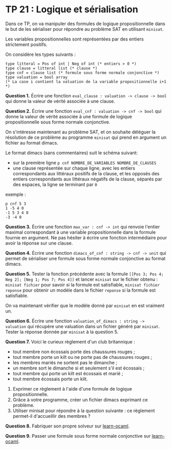 TP 21 : Logique et sérialisation
==

Dans ce TP, on va manipuler des formules de logique propositionnelle
dans le but de les sérialiser pour répondre au problème SAT en
utilisant `minisat`.

Les variables propositionnelles sont représentées par des entiers
strictement positifs.

On considère les types suivants :

```Caml
type litteral = Pos of int | Neg of int (* entiers > 0 *)
type clause = litteral list (* clause *)
type cnf = clause list (* formule sous forme normale conjonctive *)
type valuation = bool array
(* La case i contient la valuation de la variable propositionnelle i+1 *)
```

**Question 1.** Écrire une fonction `eval_clause : valuation -> clause
-> bool` qui donne la valeur de vérité associée à une clause.

**Question 2.** Écrire une fonction `eval_cnf : valuation -> cnf ->
bool` qui donne la valeur de vérité associée à une formule de logique
propositionnelle sous forme normale conjonctive.


On s'intéresse maintenant au problème SAT, et on souhaite déléguer la
résolution de ce problème au programme `minisat` qui prend en argument
un fichier au format dimacs.

Le format dimacs (sans commentaires) suit le schéma suivant:
* sur la première ligne `p cnf NOMBRE_DE_VARIABLES NOMBRE_DE_CLAUSES`
* une clause représentée sur chaque ligne, avec les entiers correspondants
  aux littéraux positifs de la clause, et les opposés des entiers
  correspondants aux littéraux négatifs de la clause, séparés par des
  espaces, la ligne se terminant par `0`
  
exemple : 

```
p cnf 5 3
1 -5 4 0
-1 5 3 4 0
-3 -4 0
```

**Question 3.** Écrire une fonction `max_var : cnf -> int` qui renvoie
l'entier maximal correspondant à une variable propositionnelle dans la
formule fournie en argument. Ne pas hésiter à écrire une fonction
intermédiaire pour avoir la réponse sur une clause.


**Question 4.** Écrire une fonction `dimacs_of_cnf : string -> cnf ->
unit` qui permet de sérialiser une formule sous forme normale
conjonctive au format dimacs.

**Question 5.** Tester la fonction précédente avec la formule
`[[Pos 3; Pos 4; Neg 2]; [Neg 1; Pos 7; Pos 4]]` et lancer `minisat`
sur le fichier obtenu : `minisat fichier` pour savoir si la formule
est satisfiable, `minisat fichier reponse` pour obtenir un modèle dans
le fichier `reponse` si la formule est satisfiable.

On va maintenant vérifier que le modèle donné par `minisat` en est
vraiment un.

**Question 6.** Écrire une fonction `valuation_of_dimacs : string ->
valuation` qui récupère une valuation dans un fichier généré par
`minisat`. Tester la réponse donnée par `minisat` à la question 5.


**Question 7.**
Voici le curieux règlement d'un club britannique :

* tout membre non écossais porte des chaussures rouges ;
* tout membre porte un kilt ou ne porte pas de chaussures rouges ;
* les membres mariés ne sortent pas le dimanche ;
* un membre sort le dimanche si et seulement s'il est écossais ;
* tout membre qui porte un kilt est écossais et marié ;
* tout membre écossais porte un kilt.

1. Exprimer ce règlement à l'aide d'une formule de logique
   propositionnelle.
2. Grâce à votre programme, créer un fichier dimacs exprimant ce
   problème.
3. Utiliser minisat pour répondre à la question suivante : ce
   règlement permet-il d'accueillir des membres ? 

**Question 8.** Fabriquer son propre solveur sur [learn-ocaml](http://vps-ff29e1ab.vps.ovh.net:49300/).

**Question 9.** Passer une formule sous forme normale conjonctive sur [learn-ocaml](http://vps-ff29e1ab.vps.ovh.net:49300/).
